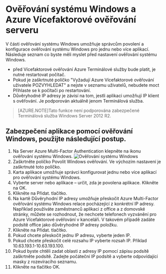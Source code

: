 <properties 
    pageTitle="Ověřování systému Windows a Azure Vícefaktorové ověřování serveru"
    description="Tohle je stránka Azure Multi-Factor ověřování, které vám pomohou při nasazení ověřování systému Windows a Azure Multi-Factor ověřování serveru."
    services="multi-factor-authentication"
    documentationCenter=""
    authors="kgremban"
    manager="femila"
    editor="curtand"/>

<tags
    ms.service="multi-factor-authentication"
    ms.workload="identity"
    ms.tgt_pltfrm="na"
    ms.devlang="na"
    ms.topic="get-started-article"
    ms.date="08/04/2016"
    ms.author="kgremban"/>

# <a name="windows-authentication-and-azure-multi-factor-authentication-server"></a>Ověřování systému Windows a Azure Vícefaktorové ověřování serveru

V části ověřování systému Windows umožňuje správcům povolení a konfigurace ověřování systému Windows pro jednu nebo více aplikací.  Následuje seznam co byste měli myslet před nastavení ověřování systému Windows.

-  před Vícefaktorové ověřování Azure Terminálové služby bude platit, je nutné restartovat počítač.
-  Pokud je zaškrtnuté políčko "Vyžadují Azure Vícefaktorové ověřování uživatele POZVYHLEDAT" a nejste v seznamu uživatelů, nebudete moct Přihlaste se k počítači po restartování.
-  Důvěryhodné IP adresy je závisí na tom, jestli aplikaci umožňují IP klient s ověřování. Je podporován aktuálně jenom Terminálová služba.  







>[AZURE.NOTE]Tato funkce není podporována zabezpečené Terminálová služba Windows Server 2012 R2.




## <a name="to-secure-an-application-with-windows-authentication-use-the-following-procedure"></a>Zabezpečení aplikace pomocí ověřování Windows, použijte následující postup.

1. Na Server Azure Multi-Factor Authentication klepněte na ikonu ověřování systému Windows.
![Ověřování systému Windows](./media/multi-factor-authentication-get-started-server-windows/windowsauth.png)
2. Zaškrtněte políčko Povolit Windows ověřování. Ve výchozím nastavení je zaškrtnuté toto políčko.
3. Karta aplikace umožňuje správci konfigurovat jednu nebo více aplikací pro ověřování systému Windows.
4. Vyberte server nebo aplikace – určit, zda je povolena aplikace. Klikněte na OK.
5. Klikněte na Přidat. tlačítko.
6. Na kartě Důvěryhodní IP adresy umožňuje přeskočit Azure Multi-Factor ověřování systému Windows relace pocházející z konkrétní IP adresy. Například používáte zaměstnanců aplikaci z office a z domovské stránky, můžete se rozhodnout, že nechcete telefonech vyzvánění pro Azure Vícefaktorové ověřování v kanceláři. V takovém případě zadáte podsítě office jako důvěryhodné IP adresy položku.
7. Klikněte na Přidat. tlačítko.
8. Pokud chcete přeskočit jednu IP adresu, vyberte jeden IP.
9. Pokud chcete přeskočit celé rozsahu IP vyberte rozsah IP. Příklad 10.63.193.1-10.63.193.100.
10. Pokud byste chtěli zadat oblasti z adresy IP pomocí zápisu podsítě zaškrtněte podsítě. Zadejte počáteční IP podsítě a vyberte odpovídající masky z rozevíracího seznamu.
11. Klikněte na tlačítko OK.
